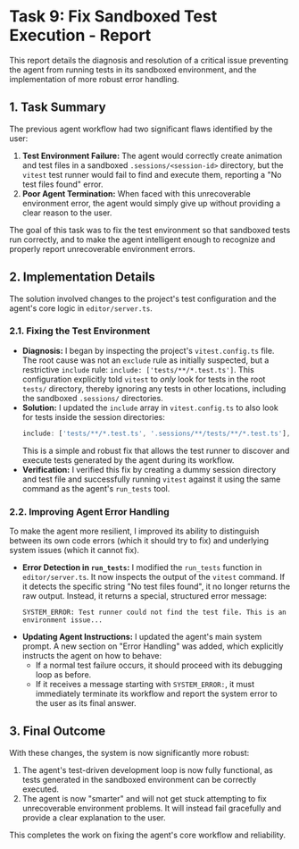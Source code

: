 # Task 9: Fix Sandboxed Test Execution - Report

This report details the diagnosis and resolution of a critical issue preventing the agent from running tests in its sandboxed environment, and the implementation of more robust error handling.

## 1. Task Summary

The previous agent workflow had two significant flaws identified by the user:

1.  **Test Environment Failure:** The agent would correctly create animation and test files in a sandboxed `.sessions/<session-id>` directory, but the `vitest` test runner would fail to find and execute them, reporting a "No test files found" error.
2.  **Poor Agent Termination:** When faced with this unrecoverable environment error, the agent would simply give up without providing a clear reason to the user.

The goal of this task was to fix the test environment so that sandboxed tests run correctly, and to make the agent intelligent enough to recognize and properly report unrecoverable environment errors.

## 2. Implementation Details

The solution involved changes to the project's test configuration and the agent's core logic in `editor/server.ts`.

### 2.1. Fixing the Test Environment

*   **Diagnosis:** I began by inspecting the project's `vitest.config.ts` file. The root cause was not an `exclude` rule as initially suspected, but a restrictive `include` rule: `include: ['tests/**/*.test.ts']`. This configuration explicitly told `vitest` to *only* look for tests in the root `tests/` directory, thereby ignoring any tests in other locations, including the sandboxed `.sessions/` directories.
*   **Solution:** I updated the `include` array in `vitest.config.ts` to also look for tests inside the session directories:
    ```typescript
    include: ['tests/**/*.test.ts', '.sessions/**/tests/**/*.test.ts'],
    ```
    This is a simple and robust fix that allows the test runner to discover and execute tests generated by the agent during its workflow.
*   **Verification:** I verified this fix by creating a dummy session directory and test file and successfully running `vitest` against it using the same command as the agent's `run_tests` tool.

### 2.2. Improving Agent Error Handling

To make the agent more resilient, I improved its ability to distinguish between its own code errors (which it should try to fix) and underlying system issues (which it cannot fix).

*   **Error Detection in `run_tests`:** I modified the `run_tests` function in `editor/server.ts`. It now inspects the output of the `vitest` command. If it detects the specific string "No test files found", it no longer returns the raw output. Instead, it returns a special, structured error message:
    ```
    SYSTEM_ERROR: Test runner could not find the test file. This is an environment issue...
    ```
*   **Updating Agent Instructions:** I updated the agent's main system prompt. A new section on "Error Handling" was added, which explicitly instructs the agent on how to behave:
    *   If a normal test failure occurs, it should proceed with its debugging loop as before.
    *   If it receives a message starting with `SYSTEM_ERROR:`, it must immediately terminate its workflow and report the system error to the user as its final answer.

## 3. Final Outcome

With these changes, the system is now significantly more robust:

1.  The agent's test-driven development loop is now fully functional, as tests generated in the sandboxed environment can be correctly executed.
2.  The agent is now "smarter" and will not get stuck attempting to fix unrecoverable environment problems. It will instead fail gracefully and provide a clear explanation to the user.

This completes the work on fixing the agent's core workflow and reliability.
